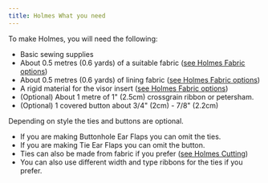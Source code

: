 ```yaml
---
title: Holmes What you need
---
```


To make Holmes, you will need the following:

-   Basic sewing supplies
-   About 0.5 metres (0.6 yards) of a suitable fabric ([see Holmes Fabric options](/docs/patterns/holmes/fabric/))
-   About 0.5 metres (0.6 yards) of lining fabric ([see Holmes Fabric options](/docs/patterns/holmes/fabric/))
-   A rigid material for the visor insert ([see Holmes Fabric options](/docs/patterns/holmes/fabric/))
-   (Optional) About 1 metre of 1" (2.5cm) crossgrain ribbon or petersham.
-   (Optional) 1 covered button about 3/4" (2cm) - 7/8" (2.2cm)

<Note>

Depending on style the ties and buttons are optional.

-   If you are making Buttonhole Ear Flaps you can omit the ties.
-   If you are making Tie Ear Flaps you can omit the button.
-   Ties can also be made from fabric if you prefer ([see Holmes Cutting](/docs/patterns/holmes/cutting/))
-   You can also use different width and type ribbons for the ties if you prefer.

</Note>
